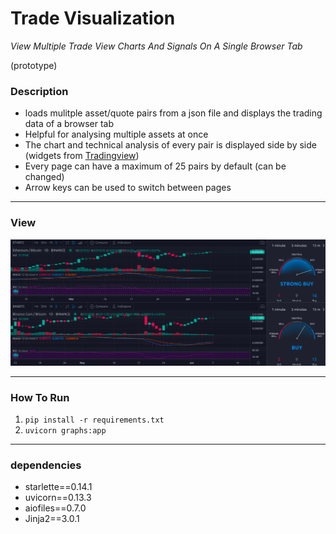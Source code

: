 # Trade Visualization

*View Multiple Trade View Charts And Signals On A Single Browser Tab*

(prototype)
### Description
- loads mulitple asset/quote pairs from a json file and displays the trading data of a browser tab
- Helpful for analysing multiple assets at once
- The chart and technical analysis of every pair is displayed side by side (widgets from [Tradingview](https://www.tradingview.com/))
- Every page can have a maximum of 25 pairs by default (can be changed)
- Arrow keys can be used to switch between pages
___
### View
![image_not_found](view.png)
___

### How To Run
1. `pip install -r requirements.txt`
2. `uvicorn graphs:app`
___
### dependencies
- starlette==0.14.1
- uvicorn==0.13.3
- aiofiles==0.7.0
- Jinja2==3.0.1